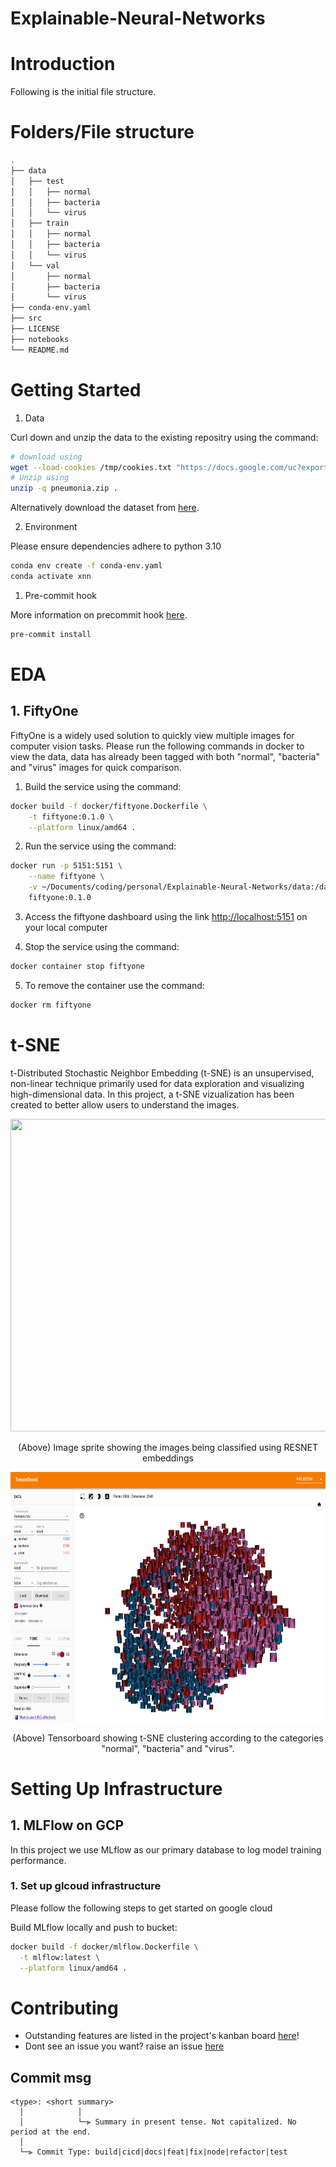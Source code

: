# Explainable-Neural-Networks





# Introduction

Following is the initial file structure. 
# Folders/File structure 
```bash
.
├── data
│   ├── test
│   │   ├── normal
│   │   ├── bacteria
│   │   └── virus
│   ├── train
│   │   ├── normal
│   │   ├── bacteria
│   │   └── virus
│   └── val
│       ├── normal
│       ├── bacteria
│       └── virus
├── conda-env.yaml
├── src
├── LICENSE
├── notebooks
└── README.md
```

# Getting Started

1. Data

Curl down and unzip the data to the existing repositry using the command:
```bash
# download using
wget --load-cookies /tmp/cookies.txt "https://docs.google.com/uc?export=download&confirm=$(wget --quiet --save-cookies /tmp/cookies.txt --keep-session-cookies --no-check-certificate 'https://docs.google.com/uc?export=download&id=1VuaSBUw2MFTbobZ2ZcVjugVx-ey88xkF' -O- | sed -rn 's/.*confirm=([0-9A-Za-z_]+).*/\1\n/p')&id=1VuaSBUw2MFTbobZ2ZcVjugVx-ey88xkF" -O pneumonia.zip && rm -rf /tmp/cookies.txt
# Unzip using
unzip -q pneumonia.zip .
```
Alternatively download the dataset from [here](https://drive.google.com/file/d/1AOd7h3OWTlBTQc8Gq-gbgIBCqPDxsO6S/view?usp=share_link).

2. Environment

Please ensure dependencies adhere to python 3.10
```bash
conda env create -f conda-env.yaml
conda activate xnn
```
1. Pre-commit hook

More information on precommit hook [here](https://pre-commit.com/).
```bash
pre-commit install
```

# EDA
## 1. FiftyOne

FiftyOne is a widely used solution to quickly view multiple images for computer vision tasks. Please run the following commands in docker to view the data, data has already been tagged with both "normal", "bacteria" and "virus" images for quick comparison. 

1. Build the service using the command:
```bash
docker build -f docker/fiftyone.Dockerfile \
    -t fiftyone:0.1.0 \
    --platform linux/amd64 .  
```
2. Run the service using the command:
```bash
docker run -p 5151:5151 \
    --name fiftyone \
    -v ~/Documents/coding/personal/Explainable-Neural-Networks/data:/data \
    fiftyone:0.1.0    
```
3. Access the fiftyone dashboard using the link [http://localhost:5151](http://localhost:5151) on your local computer

4. Stop the service using the command:
```bash
docker container stop fiftyone   

```
5. To remove the container use the command:
```bash
docker rm fiftyone   
```

# t-SNE

t-Distributed Stochastic Neighbor Embedding (t-SNE) is an unsupervised, non-linear technique primarily used for data exploration and visualizing high-dimensional data. In this project, a t-SNE vizualization has been created to better allow users to understand the images.

<p align="center">
  <img src="./assets/ResNet101/sprite.jpg" width="600" height="500">
  <p style="text-align: center;">(Above) Image sprite showing the images being classified using RESNET embeddings</p>
</p>
<p align="center">
  <img src="./assets/images/tsne.png" width="600" height="400">
  <p style="text-align: center;">(Above) Tensorboard showing t-SNE clustering according to the categories "normal", "bacteria" and "virus". </p>
</p>

# Setting Up Infrastructure

## 1. MLFlow on GCP
In this project we use MLflow as our primary database to log model training performance.


### 1. Set up glcoud infrastructure
Please follow the following steps to get started on google cloud






Build MLflow locally and push to bucket:
```bash
docker build -f docker/mlflow.Dockerfile \
  -t mlflow:latest \
  --platform linux/amd64 .
```

# Contributing
- Outstanding features are listed in the project's kanban board [here](https://github.com/users/marmal88/projects/4/views/2)!
- Dont see an issue you want? raise an issue [here](https://github.com/marmal88/Explainable-Neural-Networks/issues)

## Commit msg
```
<type>: <short summary>
  │            │
  │            └─⫸ Summary in present tense. Not capitalized. No period at the end.
  │
  └─⫸ Commit Type: build|cicd|docs|feat|fix|node|refactor|test
```
